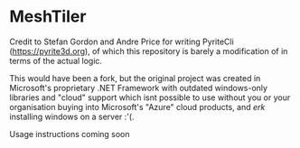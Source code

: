 # MeshTiler

Credit to Stefan Gordon and Andre Price for writing PyriteCli (https://pyrite3d.org), of which this repository is barely a modification of in terms of the actual logic.

This would have been a fork, but the original project was created in Microsoft's proprietary .NET Framework with outdated windows-only libraries and "cloud" support which isnt possible to use without you or your organisation buying into Microsoft's "Azure" cloud products, and *erk* installing windows on a server :'(.

Usage instructions coming soon

